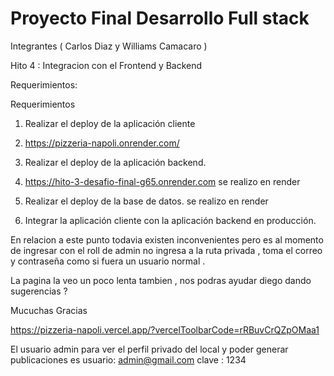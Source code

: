 # Proyecto Final Desarrollo Full stack

Integrantes ( Carlos Diaz y Williams Camacaro )

Hito 4 : Integracion con el Frontend y Backend 

Requerimientos:

Requerimientos
1. Realizar el deploy de la aplicación cliente 
2. https://pizzeria-napoli.onrender.com/


4. Realizar el deploy de la aplicación backend.
5. https://hito-3-desafio-final-g65.onrender.com
   se realizo en render 

6. Realizar el deploy de la base de datos.
  se realizo en render 

7. Integrar la aplicación cliente con la aplicación backend en producción.

En relacion a este punto todavia existen inconvenientes pero es al momento de ingresar con el roll de admin no ingresa a la ruta privada , toma el correo y contraseña como si fuera un usuario normal .

La pagina la veo un poco lenta tambien , nos podras ayudar diego dando sugerencias ? 

Mucuchas Gracias 
   


https://pizzeria-napoli.vercel.app/?vercelToolbarCode=rRBuvCrQZpOMaa1

El usuario admin para ver el perfil privado del local y poder generar publicaciones  es 
usuario: admin@gmail.com
clave : 1234


